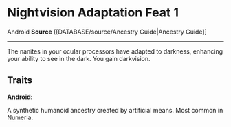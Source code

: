 ﻿---
feat: Nightvision Adaptation
id: '2464'
level: '1'
name: Nightvision Adaptation
rarity: Common
source: '[[DATABASE/source/Ancestry Guide|Ancestry Guide]]'
trait:
- '[[DATABASE/trait/Android|Android]]'
type: Feat

---
# Nightvision Adaptation <span class="item-type">Feat 1</span>

<span class="item-trait">Android</span>
**Source** [[DATABASE/source/Ancestry Guide|Ancestry Guide]]

---
The nanites in your ocular processors have adapted to darkness, enhancing your ability to see in the dark. You gain darkvision.

## Traits

**Android:**

A synthetic humanoid ancestry created by artificial means. Most common in Numeria.